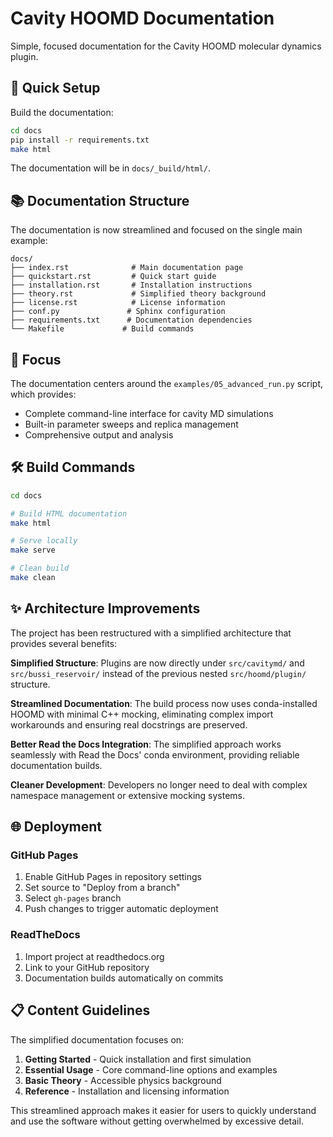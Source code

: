 # Cavity HOOMD Documentation

Simple, focused documentation for the Cavity HOOMD molecular dynamics plugin.

## 🚀 Quick Setup

Build the documentation:

```bash
cd docs
pip install -r requirements.txt
make html
```

The documentation will be in `docs/_build/html/`.

## 📚 Documentation Structure

The documentation is now streamlined and focused on the single main example:

```
docs/
├── index.rst              # Main documentation page
├── quickstart.rst         # Quick start guide
├── installation.rst       # Installation instructions
├── theory.rst             # Simplified theory background
├── license.rst            # License information
├── conf.py               # Sphinx configuration
├── requirements.txt      # Documentation dependencies
└── Makefile             # Build commands
```

## 🎯 Focus

The documentation centers around the `examples/05_advanced_run.py` script, which provides:

- Complete command-line interface for cavity MD simulations
- Built-in parameter sweeps and replica management
- Comprehensive output and analysis

## 🛠️ Build Commands

```bash
cd docs

# Build HTML documentation
make html

# Serve locally
make serve

# Clean build
make clean
```

## ✨ Architecture Improvements

The project has been restructured with a simplified architecture that provides several benefits:

**Simplified Structure**: Plugins are now directly under `src/cavitymd/` and `src/bussi_reservoir/` instead of the previous nested `src/hoomd/plugin/` structure.

**Streamlined Documentation**: The build process now uses conda-installed HOOMD with minimal C++ mocking, eliminating complex import workarounds and ensuring real docstrings are preserved.

**Better Read the Docs Integration**: The simplified approach works seamlessly with Read the Docs' conda environment, providing reliable documentation builds.

**Cleaner Development**: Developers no longer need to deal with complex namespace management or extensive mocking systems.

## 🌐 Deployment

### GitHub Pages

1. Enable GitHub Pages in repository settings
2. Set source to "Deploy from a branch" 
3. Select `gh-pages` branch
4. Push changes to trigger automatic deployment

### ReadTheDocs

1. Import project at readthedocs.org
2. Link to your GitHub repository
3. Documentation builds automatically on commits

## 📋 Content Guidelines

The simplified documentation focuses on:

1. **Getting Started** - Quick installation and first simulation
2. **Essential Usage** - Core command-line options and examples  
3. **Basic Theory** - Accessible physics background
4. **Reference** - Installation and licensing information

This streamlined approach makes it easier for users to quickly understand and use the software without getting overwhelmed by excessive detail. 